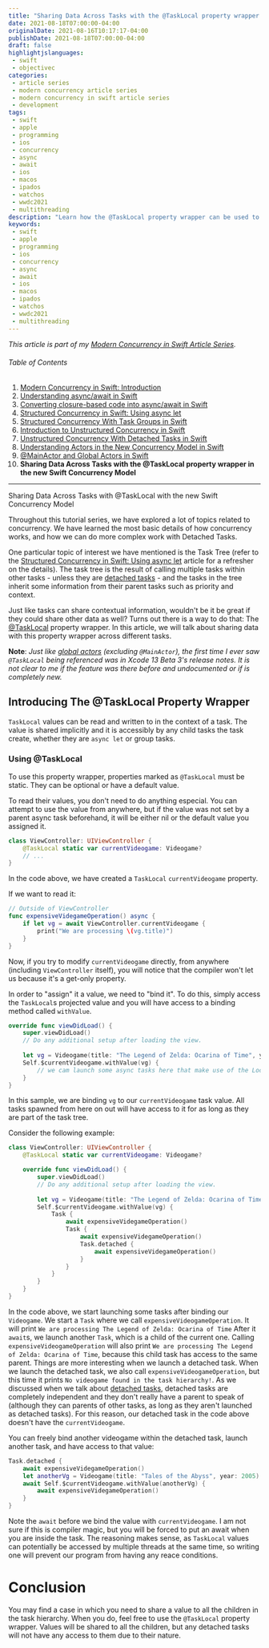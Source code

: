 ```yaml
---
title: "Sharing Data Across Tasks with the @TaskLocal property wrapper in the new Swift Concurrency Model"
date: 2021-08-18T07:00:00-04:00
originalDate: 2021-08-16T10:17:17-04:00
publishDate: 2021-08-18T07:00:00-04:00
draft: false
highlightjslanguages:
 - swift
 - objectivec
categories:
 - article series
 - modern concurrency article series
 - modern concurrency in swift article series
 - development
tags:
 - swift
 - apple
 - programming
 - ios
 - concurrency
 - async
 - await
 - ios
 - macos
 - ipados
 - watchos
 - wwdc2021
 - multithreading
description: "Learn how the @TaskLocal property wrapper can be used to share data across different concurrent tasks."
keywords:
 - swift
 - apple
 - programming
 - ios
 - concurrency
 - async
 - await
 - ios
 - macos
 - ipados
 - watchos
 - wwdc2021
 - multithreading
---
```


*This article is part of my [Modern Concurrency in Swift Article Series](https://www.andyibanez.com/posts/modern-concurrency-in-swift-introduction/).*

###### Table of Contents

1. [Modern Concurrency in Swift: Introduction](/posts/modern-concurrency-in-swift-introduction/)
2. [Understanding async/await in Swift](https://www.andyibanez.com/posts/understanding-async-await-in-swift/)
3. [Converting closure-based code into async/await in Swift](/posts/converting-closure-based-code-into-async-await-in-swift/)
4. [Structured Concurrency in Swift: Using async let](https://www.andyibanez.com/posts/structured-concurrency-in-swift-using-async-let/)
5. [Structured Concurrency With Task Groups in Swift](https://www.andyibanez.com/posts/structured-concurrency-with-group-tasks-in-swift/)
6. [Introduction to Unstructured Concurrency in Swift](https://www.andyibanez.com/posts/introduction-to-unstructured-concurrency-in-swift/)
7. [Unstructured Concurrency With Detached Tasks in Swift](https://www.andyibanez.com/posts/unstructured-concurrency-with-detached-tasks-in-swift/)
8. [Understanding Actors in the New Concurrency Model in Swift](/posts/understanding-actors-in-the-new-concurrency-model-in-swift/)
9. [@MainActor and Global Actors in Swift](/posts/mainactor-and-global-actors-in-swift)
10. **Sharing Data Across Tasks with the @TaskLocal property wrapper in the new Swift Concurrency Model**

<hr>


Sharing Data Across Tasks with @TaskLocal with the new Swift Concurrency Model

Throughout this tutorial series, we have explored a lot of topics related to concurrency. We have learned the most basic details of how concurrency works, and how we can do more complex work with Detached Tasks.

One particular topic of interest we have mentioned is the Task Tree (refer to the [Structured Concurrency in Swift: Using async let](https://www.andyibanez.com/posts/structured-concurrency-in-swift-using-async-let/) article for a refresher on the details). The task tree is the result of calling multiple tasks within other tasks - unless they are [detached tasks](https://www.andyibanez.com/posts/unstructured-concurrency-with-detached-tasks-in-swift/) - and the tasks in the tree inherit some information from their parent tasks such as priority and context.

Just like tasks can share contextual information, wouldn't be it be great if they could share other data as well? Turns out there is a way to do that: The [@TaskLocal](https://developer.apple.com/documentation/swift/tasklocal) property wrapper. In this article, we will talk about sharing data with this property wrapper across different tasks.

**Note**: *Just like [global actors](https://www.andyibanez.com/posts/mainactor-and-global-actors-in-swift/) (excluding `@MainActor`), the first time I ever saw `@TaskLocal` being referenced was in Xcode 13 Beta 3's release notes. It is not clear to me if the feature was there before and undocumented or if is completely new.*

## Introducing The @TaskLocal Property Wrapper

`TaskLocal` values can be read and written to in the context of a task. The value is shared implicitly and it is accessibly by any child tasks the task create, whether they are `async let` or group tasks.

### Using @TaskLocal

To use this property wrapper, properties marked as `@TaskLocal` must be static. They can be optional or have a default value.

To read their values, you don't need to do anything especial. You can attempt to use the value from anywhere, but if the value was not set by a parent async task beforehand, it will be either nil or the default value you assigned it.


```swift
class ViewController: UIViewController {
    @TaskLocal static var currentVideogame: Videogame?
    // ...
}
```

In the code above, we have created a `TaskLocal` `currentVideogame` property.

If we want to read it:

```swift
// Outside of ViewController
func expensiveVidegameOperation() async {
    if let vg = await ViewController.currentVideogame {
        print("We are processing \(vg.title)")
    }
}
```

Now, if you try to modify `currentVideogame` directly, from anywhere (including `ViewController` itself), you will notice that the compiler won't let us because it's a get-only property.

In order to "assign" it a value, we need to "bind it". To do this, simply access the `TaskLocal`s projected value and you will have access to a binding method called `withValue`.

```swift
override func viewDidLoad() {
    super.viewDidLoad()
    // Do any additional setup after loading the view.
    
    let vg = Videogame(title: "The Legend of Zelda: Ocarina of Time", year: 1998)
    Self.$currentVideogame.withValue(vg) {
        // we cam launch some async tasks here that make use of the LocalValue
    }
}
```

In this sample, we are binding `vg` to our `currentVideogame` task value. All tasks spawned from here on out will have access to it for as long as they are part of the task tree.

Consider the following example:

```swift
class ViewController: UIViewController {
    @TaskLocal static var currentVideogame: Videogame?

    override func viewDidLoad() {
        super.viewDidLoad()
        // Do any additional setup after loading the view.
        
        let vg = Videogame(title: "The Legend of Zelda: Ocarina of Time", year: 1998)
        Self.$currentVideogame.withValue(vg) {
            Task {
                await expensiveVidegameOperation()
                Task {
                    await expensiveVidegameOperation()
                    Task.detached {
                        await expensiveVidegameOperation()
                    }
                }
            }
        }
    }
}
```

In the code above, we start launching some tasks after binding our `Videogame`. We start a `Task` where we call `expensiveVideogameOperation`. It will print `We are processing The Legend of Zelda: Ocarina of Time` After it `await`s, we launch another `Task`, which is a child of the current one. Calling `expensiveVideogameOperation` will also print `We are processing The Legend of Zelda: Ocarina of Time`, because this child task has access to the same parent. Things are more interesting when we launch a detached task. When we launch the detached task, we also call `expensiveVideogameOperation`, but this time it prints `No videogame found in the task hierarchy!`. As we discussed when we talk about [detached tasks](https://www.andyibanez.com/posts/unstructured-concurrency-with-detached-tasks-in-swift/?utm_campaign=iOS%2BDev%2BWeekly&utm_medium=email&utm_source=iOS%2BDev%2BWeekly%2BIssue%2B519), detached tasks are completely independent and they don't really have a parent to speak of (although they can parents of other tasks, as long as they aren't launched as detached tasks). For this reason, our detached task in the code above doesn't have the `currentVideogame`.

You can freely bind another videogame within the detached task, launch another task, and have access to that value:

```swift
Task.detached {
    await expensiveVidegameOperation()
    let anotherVg = Videogame(title: "Tales of the Abyss", year: 2005)
    await Self.$currentVideogame.withValue(anotherVg) {
        await expensiveVidegameOperation()
    }
}
```

Note the `await` before we bind the value with `currentVideogame`. I am not sure if this is compiler magic, but you will be forced to put an await when you are inside the task. The reasoning makes sense, as `TaskLocal` values can potentially be accessed by multiple threads at the same time, so writing one will prevent our program from having any reace conditions.

# Conclusion

You may find a case in which you need to share a value to all the children in the task hierarchy. When you do, feel free to use the `@TaskLocal` property wrapper. Values will be shared to all the children, but any detached tasks will not have any access to them due to their nature.
